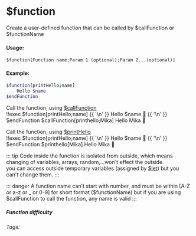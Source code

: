# $function
Create a user-defined function that can be called by $callFunction or $functionName


#### Usage: 
`$function[Function name;Param 1 (optional);Param 2...(optional)]`

#### Example:
```bash
$function[printHello;name]
    Hello $name
$endFunction
``` 

Call the function, using [$callFunction](../Useful/callFunction)
<br/>
<discord-messages>
	<discord-message :bot="false" role-color="#ffcc9a" author="Member">
        <DiscordMarkdown>
	        !!exec $function[printHello;name]
            {{ '\n' }}
            Hello $name 👋
            {{ '\n' }}
            $endFunction
            $callFunction[printhello;Mika]
		</DiscordMarkdown>
	</discord-message>
	<discord-message :bot="true" role-color="#0099ff" author="Custom Command" avatar="https://media.discordapp.net/avatars/725721249652670555/781224f90c3b841ba5b40678e032f74a.webp">
        Hello Mika 👋
	</discord-message>
</discord-messages>

Call the function, using [$printHello](../Useful/callFunction)
<br/>
<discord-messages>
	<discord-message :bot="false" role-color="#ffcc9a" author="Member">
        <DiscordMarkdown>
	        !!exec $function[printHello;name]
            {{ '\n' }}
            Hello $name 👋
            {{ '\n' }}
            $endFunction
            $printhello[Mika]
		</DiscordMarkdown>
	</discord-message>
	<discord-message :bot="true" role-color="#0099ff" author="Custom Command" avatar="https://media.discordapp.net/avatars/725721249652670555/781224f90c3b841ba5b40678e032f74a.webp">
        Hello Mika 👋
	</discord-message>
</discord-messages>

::: tip
Code inside the function is isolated from outside, which means changing of variables, arrays, random,...won't effect the outside.\
you can access outside temporary variables (assigned by [$let](../Variables/let.md)) but you can't change them.
:::

::: danger 
A function name can't start with number, and must be within [A-Z or a-z or _ or 0-9] for short format ($functionName)
but if you are using $callFunction to call the function, any name is valid
:::

##### Function difficulty <Badge type="danger" text="Difficult" vertical="middle" /> 
###### Tags: <Badge type="tip" text="Function" vertical="middle" />  <Badge type="tip" text="Custom Functions" vertical="middle" />  <Badge type="tip" text="Nested code" vertical="middle" />
